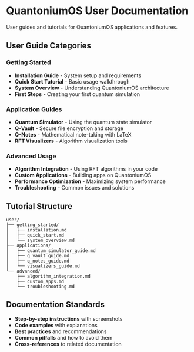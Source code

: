 # QuantoniumOS User Documentation

User guides and tutorials for QuantoniumOS applications and features.

## User Guide Categories

### Getting Started
- **Installation Guide** - System setup and requirements
- **Quick Start Tutorial** - Basic usage walkthrough
- **System Overview** - Understanding QuantoniumOS architecture
- **First Steps** - Creating your first quantum simulation

### Application Guides
- **Quantum Simulator** - Using the quantum state simulator
- **Q-Vault** - Secure file encryption and storage
- **Q-Notes** - Mathematical note-taking with LaTeX
- **RFT Visualizers** - Algorithm visualization tools

### Advanced Usage
- **Algorithm Integration** - Using RFT algorithms in your code
- **Custom Applications** - Building apps on QuantoniumOS
- **Performance Optimization** - Maximizing system performance
- **Troubleshooting** - Common issues and solutions

## Tutorial Structure

```
user/
├── getting_started/
│   ├── installation.md
│   ├── quick_start.md
│   └── system_overview.md
├── applications/
│   ├── quantum_simulator_guide.md
│   ├── q_vault_guide.md
│   ├── q_notes_guide.md
│   └── visualizers_guide.md
└── advanced/
    ├── algorithm_integration.md
    ├── custom_apps.md
    └── troubleshooting.md
```

## Documentation Standards

- **Step-by-step instructions** with screenshots
- **Code examples** with explanations
- **Best practices** and recommendations
- **Common pitfalls** and how to avoid them
- **Cross-references** to related documentation